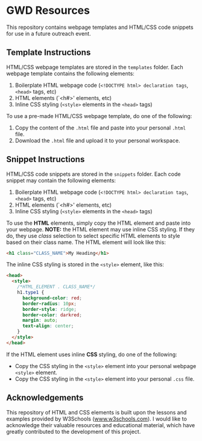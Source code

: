# GWD Resources

This repository contains webpage templates and HTML/CSS code snippets for use in a future outreach event.

## Template Instructions

HTML/CSS webpage templates are stored in the `templates` folder. Each webpage template contains the following elements:

1. Boilerplate HTML webpage code (`<!DOCTYPE html> declaration tags`, `<head>` tags, etc)
2. HTML elements (`<h#>' elements, etc)
3. Inline CSS styling (`<style>` elements in the `<head>` tags)

To use a pre-made HTML/CSS webpage template, do one of the following:
1. Copy the content of the `.html` file and paste into your personal `.html` file.
2. Download the `.html` file and upload it to your personal workspace.

## Snippet Instructions

HTML/CSS code snippets are stored in the `snippets` folder. Each code snippet may contain the following elements:

1. Boilerplate HTML webpage code (`<!DOCTYPE html> declaration tags`, `<head>` tags, etc)
2. HTML elements (`<h#>' elements, etc)
3. Inline CSS styling (`<style>` elements in the `<head>` tags)

To use the **HTML** elements, simply copy the HTML element and paste into your webpage.
**NOTE:** the HTML element may use inline CSS styling. If they do, they use _class_ selection to select specific HTML elements to style based on their class name. The HTML element will look like this:

```html
<h1 class="CLASS_NAME">My Heading</h1>
```

The inline CSS styling is stored in the `<style>` element, like this:

```html
<head>
  <style>
    /*HTML_ELEMENT . CLASS_NAME*/
    h1.type1 {
      background-color: red;
      border-radius: 10px;
      border-style: ridge;
      border-color: darkred;
      margin: auto;
      text-align: center;
    }
  </style>
</head>
```

If the HTML element uses inline **CSS** styling, do one of the following:

- Copy the CSS styling in the `<style>` element into your personal webpage `<style>` element.
- Copy the CSS styling in the `<style>` element into your personal `.css` file.

## Acknowledgements

This repository of HTML and CSS elements is built upon the lessons and examples provided by W3Schools (www.w3schools.com). I would like to acknowledge their valuable resources and educational material, which have greatly contributed to the development of this project.
